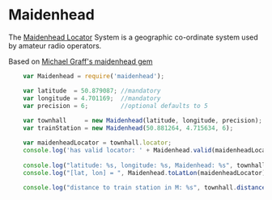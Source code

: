 # Maidenhead

The [Maidenhead Locator](https://en.wikipedia.org/wiki/Maidenhead_Locator_System) System is a geographic co-ordinate system used by amateur radio operators. 

Based on [Michael Graff's maidenhead gem](https://rubygems.org/gems/maidenhead)


```js
    var Maidenhead = require('maidenhead');

    var latitude  = 50.879087; //mandatory
    var longitude = 4.701169;  //mandatory
    var precision = 6;         //optional defaults to 5
 
    var townhall     = new Maidenhead(latitude, longitude, precision);
    var trainStation = new Maidenhead(50.881264, 4.715634, 6);

    var maidenheadLocator = townhall.locator;
    console.log('has valid locator: ' + Maidenhead.valid(maidenheadLocator));
     
    console.log("latitude: %s, longitude: %s, Maidenhead: %s", townhall.lat, townhall.lon, maidenheadLocator);
    console.log("[lat, lon] = ", Maidenhead.toLatLon(maidenheadLocator));
    
    console.log("distance to train station in M: %s", townhall.distanceTo(trainStation, 'm'));
    
```    
